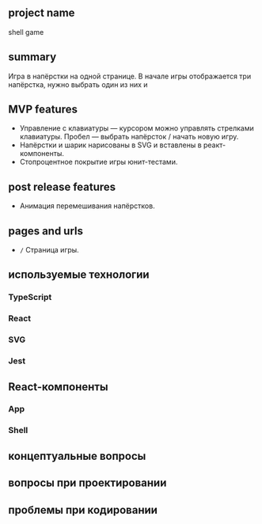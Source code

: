 ## project name
shell game

## summary
Игра в напёрстки на одной странице.
В начале игры отображается три напёрстка, нужно выбрать один из них и

## MVP features
* Управление с клавиатуры — курсором можно управлять стрелками клавиатуры. Пробел — выбрать напёрсток / начать новую игру.
* Напёрстки и шарик нарисованы в SVG и вставлены в реакт-компоненты.
* Стопроцентное покрытие игры юнит-тестами.

## post release features
* Анимация перемешивания напёрстков.

## pages and urls
* `/` Страница игры.

## используемые технологии
### TypeScript
### React
### SVG
### Jest
## React-компоненты
### App
### Shell


## концептуальные вопросы


## вопросы при проектировании


## проблемы при кодировании
